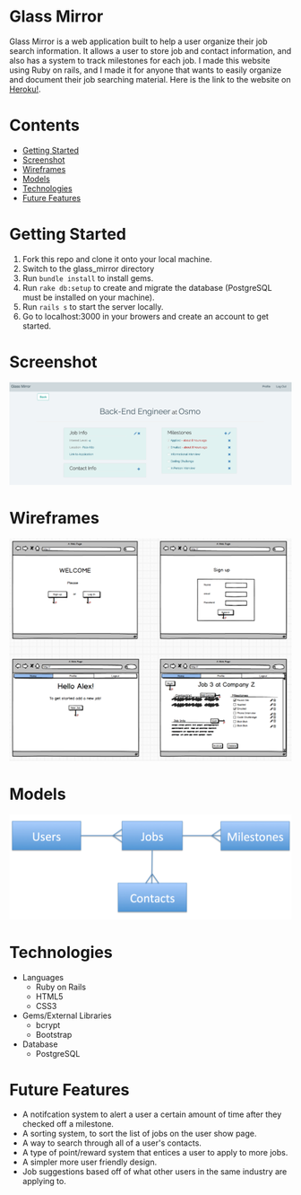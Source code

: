# Glass Mirror

Glass Mirror is a web application built to help a user organize their job search information. It allows a user to store job and contact information, and also has a system to track milestones for each job. I made this website using Ruby on rails, and I made it for anyone that wants to easily organize and document their job searching material. Here is the link to the website on [Heroku!](https://glass-mirror.herokuapp.com/).

# Contents
* [Getting Started](#getting-started)
* [Screenshot](#screenshot)
* [Wireframes](#wireframes)
* [Models](#models)
* [Technologies](#technologies)
* [Future Features](#future-features)

# Getting Started
1. Fork this repo and clone it onto your local machine.
2. Switch to the glass_mirror directory
3. Run `bundle install` to install gems.
4. Run `rake db:setup` to create and migrate the database (PostgreSQL must be installed on your machine).
5. Run `rails s` to start the server locally.
6. Go to localhost:3000 in your browers and create an account to get started.

# Screenshot
<img src="screenshot.png">

# Wireframes
<img src="wireframes.png">

# Models
<img src="models.png">

# Technologies
* Languages
	* Ruby on Rails
	* HTML5
	* CSS3
* Gems/External Libraries
	* bcrypt
	* Bootstrap
* Database
	*  PostgreSQL


# Future Features
* A notifcation system to alert a user a certain amount of time after they checked off a milestone.
* A sorting system, to sort the list of jobs on the user show page.
* A way to search through all of a user's contacts.
* A type of point/reward system that entices a user to apply to more jobs.
* A simpler more user friendly design.
* Job suggestions based off of what other users in the same industry are applying to.
